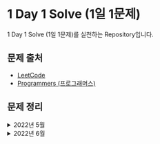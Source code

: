 # 1 Day 1 Solve (1일 1문제)

1 Day 1 Solve (1일 1문제)를 실천하는 Repository입니다.

## 문제 출처

- [LeetCode](https://leetcode.com/problemset/all/)
- [Programmers (프로그래머스)](https://programmers.co.kr/learn/challenges)

## 문제 정리

<details>
<summary>2022년 5월</summary>

### 2022년 5월

- 2022년 5월 31일
  - [1461. Check If a String Contains All Binary Codes of Size K](./src/2022-05/31/leetcode-1461.ts)

</details>

<details>
<summary>2022년 6월</summary>

### 2022년 6월

- 2022년 6월 1일
  - [1480. Running Sum of 1d Array](./src/2022-06/1/leetcode-1480.ts)
- 2022년 6월 2일
  - [867. Transpose Matrix](./src/2022-06/2/leetcode-867.ts)
- 2022년 6월 3일
  - [304. Range Sum Query 2D - Immutable](./src/2022-06/3/leetcode-304.ts)
- 2022년 6월 4일
  - [51. N-Queens](./src/2022-06/4/leetcode-51.ts)
- 2022년 6월 5일
  - [52. N-Queens II](./src/2022-06/5/leetcode-52.ts)
- 2022년 6월 6일
  - [160. Intersection of Two Linked Lists](./src/2022-06/6/leetcode-160.ts)
  - [68645. 삼각 달팽이](./src/2022-06/6/programmers-68645.ts)
- 2022년 6월 7일
  - [88. Merge Sorted Array](./src/2022-06/7/leetcode-88.ts)
  - [68936. 쿼드압축 후 개수 세기](./src/2022-06/7/programmers-68936.ts)
  - [70129. 이진 변환 반복하기](./src/2022-06/7/programmers-70129.ts)
- 2022년 6월 8일
  - [1332. Remove Palindromic Subsequences](./src/2022-06/8/leetcode-1332.ts)
- 2022년 6월 9일
  - [167. Two Sum II - Input Array Is Sorted](./src/2022-06/9/leetcode-167.ts)
- 2022년 6월 10일
  - [3. Longest Substring Without Repeating Characters](./src/2022-06/10/leetcode-3.ts)
  - [70130. 스타 수열](./src/2022-06/10/programmers-70130.ts)
- 2022년 6월 11일
  - [1658. Minimum Operations to Reduce X to Zero](./src/2022-06/11/leetcode-1658.ts)
- 2022년 6월 12일
  - [1695. Maximum Erasure Value](./src/2022-06/12/leetcode-1695.ts)

</details>
